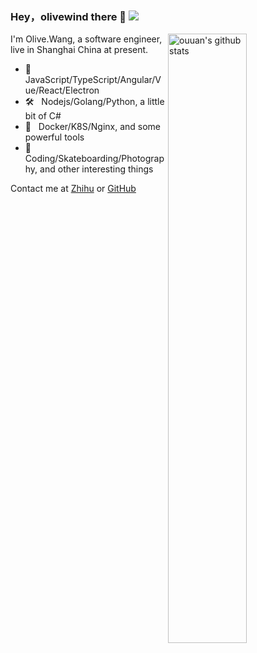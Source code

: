 ### Hey，olivewind there 👋 ![](https://visitor-badge.glitch.me/badge?page_id=olivewind.olivewind)

<img align="right" alt="ouuan's github stats" width="50%" src="https://github-readme-stats.vercel.app/api?username=olivewind&show_icons=true">



I'm Olive.Wang, a software engineer, live in Shanghai China at present.

- 🎁  &nbsp; JavaScript/TypeScript/Angular/Vue/React/Electron
- 🛠  &nbsp; Nodejs/Golang/Python, a little bit of C#
- 🚕  &nbsp; Docker/K8S/Nginx, and some powerful tools
- 🎿  &nbsp; Coding/Skateboarding/Photography, and other interesting things

Contact me at [Zhihu](https://www.zhihu.com/people/san-huan-mei-you-shao) or [GitHub](https://github.com/olivewind)
